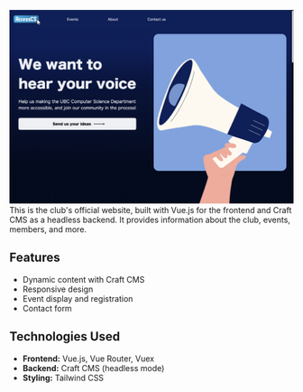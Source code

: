 ![](homepage.png)
This is the club's official website, built with Vue.js for the frontend and Craft CMS as a headless backend. It provides information about the club, events, members, and more.

## Features
- Dynamic content with Craft CMS
- Responsive design
- Event display and registration
- Contact form

## Technologies Used
- **Frontend:** Vue.js, Vue Router, Vuex
- **Backend:** Craft CMS (headless mode)
- **Styling:** Tailwind CSS